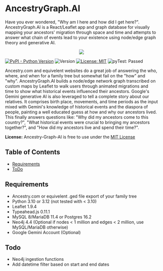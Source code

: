 # AncestryGraph.AI
Have you ever wondered, "Why am I here and how did I get here?". AncestryGraph.AI is a React/Leaflet app and graph database for visually mapping your ancestors' migration through space and time and attempts to answer what chain of events lead to your existence using node/edge graph theory and generative AI.

<div align="center">
  <img src="static/AncestryAI.gif">
</div>

[![PyPI - Python Version](https://img.shields.io/badge/python-3.10--3.12-blue)](https://www.python.org/downloads/)
![Version](https://img.shields.io/badge/version-0.2-green)
[![License: MIT](https://img.shields.io/badge/License-MIT-yellow.svg)](https://opensource.org/licenses/MIT)
![pyTest: Passed](https://img.shields.io/badge/pyTests-passed-red)

Ancestry.com and equivelent websites do a great job of answering the who, where, and when for a family tree but somewhat fail on the "how" and "why". AncestryGraph.AI builds a node/edge network graph transcribed on custom maps by Leaflet to walk users through animated migrations and time to show what historical events influenced their ancestors. Google's Gemini generative AI is also leveraged to tell a complete story about our relatives. It comprises birth place, movements, and time periods as the input mixed with Gemini's knowledge of historical events and the diaspora of people, painting a well educated guess at how and why our ancestors lived. This finally answers questions like: "Why did my ancestors come to this country?", "What historical events were crucial to bringing my ancestors together?", and "How did my ancestors live and spend their time?".

**License:** Ancestry-Graph-AI is free to use under the [MIT License](LICENSE.txt)

## Table of Contents

- [Requirements](#requirements)
- [ToDo](#todo)
  

## Requirements

* Ancestry.com or equivelent .ged file export of your family tree
* Python 3.10 or 3.12 (not tested with < 3.10)
* Leaflet 1.9.4
* Typeahead.js 0.11.1
* MySQL 8/MariaDB 11.4 or Postgres 16.2
* Neo4j 4.4 (Optional if nodes < 1 million and edges < 2 million, use MySQL/MariaDB otherwise)
* Google Gemini Account (Optional)

## Todo

* Neo4j ingestion functions
* Add datetime filter based on start and end dates
